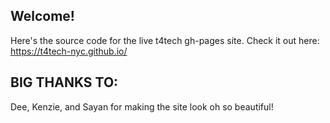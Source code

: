 ## Welcome!
Here's the source code for the live t4tech gh-pages site. Check it out here: https://t4tech-nyc.github.io/

## BIG THANKS TO:
Dee, Kenzie, and Sayan for making the site look oh so beautiful!
